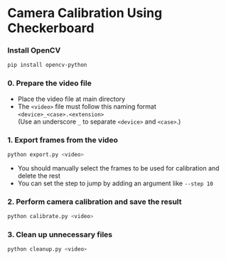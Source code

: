 # Camera Calibration Using Checkerboard

### Install OpenCV
```bash
pip install opencv-python
```

### 0. Prepare the video file
- Place the video file at main directory
- The `<video>` file must follow this naming format\
`<device>_<case>.<extension>`\
(Use an underscore `_` to separate `<device>` and `<case>`.)

### 1. Export frames from the video
```bash
python export.py <video>
```
- You should manually select the frames to be used for calibration and delete the rest
- You can set the step to jump by adding an argument like `--step 10` 
### 2. Perform camera calibration and save the result
```bash
python calibrate.py <video>
```
### 3. Clean up unnecessary files
```bash
python cleanup.py <video>
```